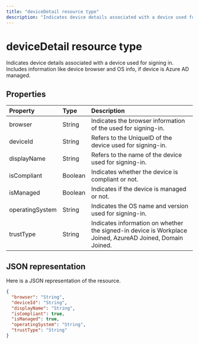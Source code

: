 ---title: "deviceDetail resource type"description: "Indicates device details associated with a device used for signing in. Includes information like device browser and  OS info, if device is Azure AD managed."---# deviceDetail resource type
Indicates device details associated with a device used for signing in. Includes information like device browser and  OS info, if device is Azure AD managed.



## Properties
| Property	   | Type	|Description|
|:---------------|:--------|:----------|
|browser|String|Indicates the browser information of the used for signing-in.|
|deviceId|String|Refers to the UniqueID of the device used for signing-in.|
|displayName|String|Refers to the name of the device used for signing-in.|
|isCompliant|Boolean|Indicates whether the device is compliant or not.|
|isManaged|Boolean|Indicates if the device is managed or not.|
|operatingSystem|String|Indicates the OS name and version used for signing-in.|
|trustType|String|Indicates information on whether the signed-in device is Workplace Joined, AzureAD Joined, Domain Joined. |

## JSON representation

Here is a JSON representation of the resource.

<!-- {
  "blockType": "resource",
  "optionalProperties": [

  ],
  "@odata.type": "microsoft.graph.deviceDetail"
}-->

```json
{
  "browser": "String",
  "deviceId": "String",
  "displayName": "String",
  "isCompliant": true,
  "isManaged": true,
  "operatingSystem": "String",
  "trustType": "String"
}

```

<!-- uuid: 8fcb5dbc-d5aa-4681-8e31-b001d5168d79
2015-10-25 14:57:30 UTC -->
<!-- {
  "type": "#page.annotation",
  "description": "deviceDetail resource",
  "keywords": "",
  "section": "documentation",
  "tocPath": ""
}-->